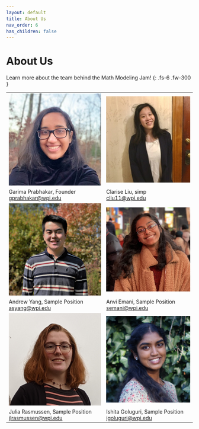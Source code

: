 ```yaml
---
layout: default
title: About Us
nav_order: 6
has_children: false
---
```


<link rel="stylesheet" type="text/css" media="all" href="/assets/css/styling.css" />

# About Us

Learn more about the team behind the Math Modeling Jam!
{: .fs-6 .fw-300 }

<TABLE>
    <!-- ROW 1 OF IMAGES -->
    <TR>
        <!-- PERSON 1 IMAGE -->
        <TD> 
            <img class="profile responsive" src="/assets/images/garimap.jpg" alt="Clarise Liu"/>
        </TD>
        <!-- PERSON 2 IMAGE -->
        <TD> 
            <img class="profile responsive" src="/assets/images/cliu11.jpg" alt="Garima Prabhakar"/>
        </TD>
    </TR>
    <!-- ROW 1 OF NAMES -->
    <TR>
        <!-- PERSON 1 NAME -->
        <TD>
            Garima Prabhakar, Founder <br>
            <a href="mailto:gprabhakar@wpi.edu">gprabhakar@wpi.edu</a>
        </TD>
        <!-- PERSON 2 NAME -->
        <TD>
            Clarise Liu, simp<br>
            <a href="mailto:cliu11@wpi.edu">cliu11@wpi.edu</a>
        </TD>
    </TR>
    <!-- ROW 2 OF IMAGES -->
    <TR>
        <!-- PERSON 3 IMAGE -->
        <TD>
            <img class="profile responsive" src="/assets/images/asyang.jpg" alt="Andrew Yang"/>
        </TD>
        <!-- PERSON 4 IMAGE -->
        <TD>
            <img class="profile responsive" src="/assets/images/anviemani.jpeg" alt="Anvi Emani"/>
        </TD>
    </TR>
    <!-- ROW 2 OF NAMES -->
    <TR>
        <!-- PERSON 3 NAME -->
        <TD>
            Andrew Yang, Sample Position <br>
            <a href="mailto:asyang@wpi.edu">asyang@wpi.edu</a>
        </TD>
        <!-- PERSON 4 NAME -->
        <TD>
            Anvi Emani, Sample Position <br>
            <a href="mailto:semani@wpi.edu">semani@wpi.edu</a>
        </TD>
    </TR>
    <!-- ROW 3 OF IMAGES -->
    <TR>
        <!-- PERSON 5 IMAGE -->
        <TD> 
            <img class="profile responsive" src="/assets/images/juliar.jpg" alt="Julia Rasmussen"/>
        </TD>
        <!-- PERSON 6 IMAGE -->
        <TD> 
            <img class="profile responsive" src="/assets/images/ishitag.JPG" alt="Ishita Goluguri"/>
        </TD>
    </TR>
    <!-- ROW 3 OF NAMES -->
    <TR>
        <!-- PERSON 3 NAME -->
        <TD>
            Julia Rasmussen, Sample Position <br>
            <a href="mailto:jlrasmussen@wpi.edu">jlrasmussen@wpi.edu</a>
        </TD>
        <!-- PERSON 4 NAME -->
        <TD>
            Ishita Goluguri, Sample Position <br>
            <a href="mailto:igoluguri@wpi.edu">igoluguri@wpi.edu</a>
        </TD>
    </TR>
</TABLE>
